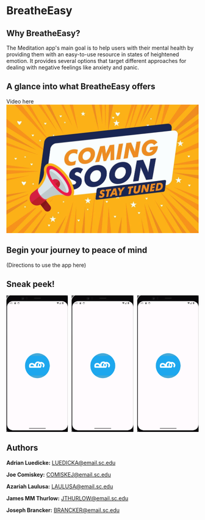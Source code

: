# BreatheEasy

## Why BreatheEasy?
The Meditation app's main goal is to help users with their mental health by providing them with an easy-to-use resource in states of heightened emotion.
It provides several options that target different approaches for dealing with negative feelings like anxiety and panic.

## A glance into what BreatheEasy offers
Video here
![Demo Video](comingsoon.jpeg)

## Begin your journey to peace of mind 
(Directions to use the app here)

## Sneak peek!
<div style="display:flex; justify-content:space-between;">
  <img src="homepage.png" alt="Screenshot 1" style="width: 32%; margin-right: 2%;">
  <img src="homepage.png" alt="Screenshot 2" style="width: 32%; margin-right: 2%;">
  <img src="homepage.png" alt="Screenshot 3" style="width: 32%;">
</div>

## Authors
**Adrian Luedicke:** <LUEDICKA@email.sc.edu>

**Joe Comiskey:** <COMISKEJ@email.sc.edu>

**Azariah Laulusa:** <LAULUSA@email.sc.edu>

**James MM Thurlow:** <JTHURLOW@email.sc.edu>

**Joseph Brancker:** <BRANCKER@email.sc.edu>
